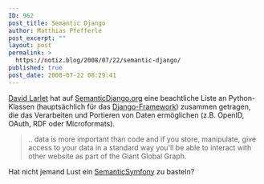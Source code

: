```yaml
---
ID: 962
post_title: Semantic Django
author: Matthias Pfefferle
post_excerpt: ""
layout: post
permalink: >
  https://notiz.blog/2008/07/22/semantic-django/
published: true
post_date: 2008-07-22 08:29:41
---
```

<!-- wp:paragraph -->
<p><a href="http://david.larlet.fr/">David Larlet</a> hat auf <a href="http://semanticdjango.org/">SemanticDjango.org</a> eine beachtliche Liste an Python-Klassen (hauptsächlich für das <a href="http://www.djangoproject.com/">Django-Framework</a>) zusammen getragen, die das Verarbeiten und Portieren von Daten ermöglichen (z.B. OpenID, OAuth, RDF oder Microformats).</p>
<!-- /wp:paragraph -->

<!-- wp:quote -->
<blockquote class="wp-block-quote">
	<p>.. data is more important than code and if you store, manipulate, give access to your data in a standard way you'll be able to interact with other website as part of the Giant Global Graph.</p>
</blockquote>
<!-- /wp:quote -->

<!-- wp:paragraph -->
<p>Hat nicht jemand Lust ein <a href="http://www.symfony-project.org/">SemanticSymfony</a> zu basteln?</p>
<!-- /wp:paragraph -->